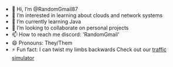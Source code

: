 - 👋 Hi, I’m @RandomGmail87
- 👀 I’m interested in learning about clouds and network systems
- 🌱 I’m currently learning Java
- 💞️ I’m looking to collaborate on personal projects
- 📫 How to reach me discord: 'RandomGmail'
- 😄 Pronouns: They/Them
- ⚡ Fun fact: I can twist my limbs backwards
Check out our [traffic simulator](https://github.com/Ssolar5/proj2-cs2233)
<!---
RandomGmail87/RandomGmail87 is a ✨ special ✨ repository because its `README.md` (this file) appears on your GitHub profile.
You can click the Preview link to take a look at your changes.
--->
